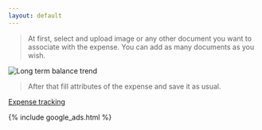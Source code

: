 ```yaml
---
layout: default
--- 
```


> At first, select and upload image or any other document you want to associate with the expense. You can add as many documents as you wish.

![Long term balance trend](https://dvmorozov.github.io/expenses/assets/images/2015-10-05_19h52_48.png)

> After that fill attributes of the expense and save it as usual.

[Expense tracking](https://dvmorozov.github.io/expenses/expense-tracking)

{% include google_ads.html %}
